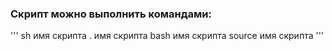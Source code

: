 ### Скрипт можно выполнить командами:

'''
sh  имя скрипта
. имя скрипта
bash  имя скрипта
source имя скрипта
'''
 
